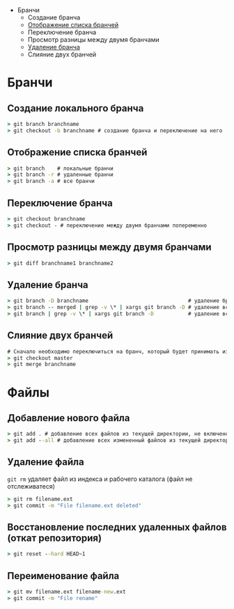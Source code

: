 * Бранчи
  * Создание бранча
  * [Отображение списка бранчей](#отображение-списка-бранчей)
  * Переключение бранча
  * Просмотр разницы между двумя бранчами
  * [Удаление бранча](#удаление-бранча)
  * Слияние двух бранчей  
# Бранчи
## Создание локального бранча
```cmd
> git branch branchname
> git checkout -b branchname # создание бранча и переключение на него
```
## Отображение списка бранчей
```cmd
> git branch    # локальные бранчи
> git branch -r # удаленные бранчи
> git branch -a # все бранчи
```
## Переключение бранча
```cmd
> git checkout branchname
> git checkout - # переключение между двумя бранчами попеременно
```
## Просмотр разницы между двумя бранчами
```cmd
> git diff branchname1 branchname2
```
## Удаление бранча
```cmd
> git branch -D branchname                                # удаление бранча по имени
> git branch -- merged | grep -v \* | xargs git branch -D # удаление всех слитых бранчей
> git branch | grep -v \* | xargs git branch -D           # удаление всех бранчей
```
## Слияние двух бранчей
```cmd
# Сначало необходимо переключиться на бранч, который будет принимать изменения.
> git checkout master
> git merge branchname
```
# Файлы
## Добавление нового файла
```cmd
> git add . # добавление всех файлов из текущей директории, не включенных в .gitignore
> git add --all # добавление всех измененный файлов из текущей директории и поддерикторий, не включенных в .gitignore
```
## Удаление файла
`git rm` удаляет файл из индекса и рабочего каталога (файл не отслеживатеся)
```cmd
> git rm filename.ext
> git commit -m "File filename.ext deleted"
```
## Восстановление последних удаленных файлов (откат репозитория)
```cmd
> git reset --hard HEAD~1
```
## Переименование файла
```cmd
> git mv filename.ext filename-new.ext
> git commit -m "File rename"
```
